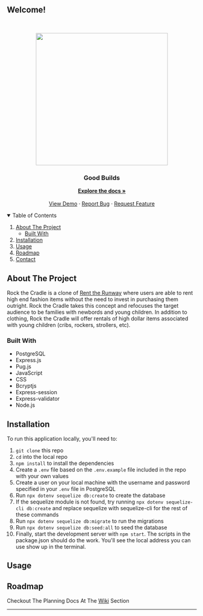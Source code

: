 ## Welcome!

<!-- PROJECT LOGO -->
<br />
<p align="center">
  <a href="https://github.com/andrewscohen/RockTheCradle">
    <img src="https://user-images.githubusercontent.com/67562159/105742635-c5a1ed00-5f09-11eb-9b0e-1f0e91adb7f0.png" width=350px height=350px/>
  </a>

  <h3 align="center">Good Builds</h3>

  <p align="center">
    <a href="https://github.com/andrewscohen/RockTheCradle/wiki"><strong>Explore the docs »</strong></a>
    <br />
    <br />
    <a href="https://rockthecradle.herokuapp.com/">View Demo</a>
    ·
    <a href="https://github.com/andrewscohen/RockTheCradle/issues">Report Bug</a>
    ·
    <a href="https://github.com/andrewscohen/RockTheCradle/issues">Request Feature</a>
  </p>
</p>



<!-- TABLE OF CONTENTS -->
<details open="open">
  <summary>Table of Contents</summary>
  <ol>
    <li>
      <a href="#about-the-project">About The Project</a>
      <ul>
        <li><a href="#built-with">Built With</a></li>
      </ul>
    </li>
    <li><a href="#installation">Installation</a></li>
    <li><a href="#usage">Usage</a></li>
    <li><a href="#roadmap">Roadmap</a></li>
    <li><a href="#contact">Contact</a></li>
  </ol>
</details>



<!-- ABOUT THE PROJECT -->
## About The Project

Rock the Cradle is a clone of [Rent the Runway](https://www.renttherunway.com/) where users are able to rent high end fashion items without the need to invest in purchasing them outright. Rock the Cradle takes this concept and refocuses the target audience to be families with newbords and young children. In addition to clothing, Rock the Cradle will offer rentals of high dollar items associated with young children (cribs, rockers, strollers, etc).

### Built With
- PostgreSQL
- Express.js
- Pug.js
- JavaScript
- CSS
- Bcryptjs
- Express-session
- Express-validator
- Node.js

<!-- GETTING STARTED -->
## Installation

To run this application locally, you'll need to:

1. `git clone` this repo
2. `cd` into the local repo
3. `npm install` to install the dependencies
4. Create a `.env` file based on the `.env.example` file included in the repo with your own values
5. Create a user on your local machine with the username and password specified in your `.env` file in PostgreSQL
6. Run `npx dotenv sequelize db:create` to create the database
7. If the sequelize module is not found, try running `npx dotenv sequelize-cli db:create` and replace sequelize with sequelize-cli for the rest of these commands
8. Run `npx dotenv sequelize db:migrate` to run the migrations
9. Run `npx dotenv sequelize db:seed:all` to seed the database
10. Finally, start the development server with `npm start`. The scripts in the package.json should do the work. You'll see the local address you can use show up in the terminal.

<!-- USAGE EXAMPLES -->
## Usage

<!-- ROADMAP -->
## Roadmap

Checkout The Planning Docs At The [Wiki](https://github.com/andrewscohen/RockTheCradle/wiki) Section

---

